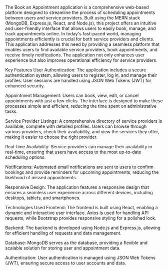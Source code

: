The Book an Appointment application is a comprehensive web-based platform designed to streamline the process of scheduling appointments between users and service providers. Built using the MERN stack (MongoDB, Express.js, React, and Node.js), this project offers an intuitive and user-friendly interface that allows users to easily book, manage, and track appointments online.
In today's fast-paced world, managing appointments efficiently is crucial for both service providers and clients. This application addresses this need by providing a seamless platform that enables users to find available service providers, book appointments, and receive timely notifications. The application not only enhances user experience but also improves operational efficiency for service providers.

Key Features
User Authentication: The application includes a secure authentication system, allowing users to register, log in, and manage their profiles. User sessions are handled using JSON Web Tokens (JWT) for enhanced security.

Appointment Management: Users can book, view, edit, or cancel appointments with just a few clicks. The interface is designed to make these processes simple and efficient, reducing the time spent on administrative tasks.

Service Provider Listings: A comprehensive directory of service providers is available, complete with detailed profiles. Users can browse through various providers, check their availability, and view the services they offer, making it easier to choose the right provider.

Real-time Availability: Service providers can manage their availability in real-time, ensuring that users have access to the most up-to-date scheduling options.

Notifications: Automated email notifications are sent to users to confirm bookings and provide reminders for upcoming appointments, reducing the likelihood of missed appointments.

Responsive Design: The application features a responsive design that ensures a seamless user experience across different devices, including desktops, tablets, and smartphones.

Technologies Used
Frontend: The frontend is built using React, enabling a dynamic and interactive user interface. Axios is used for handling API requests, while Bootstrap provides responsive styling for a polished look.

Backend: The backend is developed using Node.js and Express.js, allowing for efficient handling of requests and data management.

Database: MongoDB serves as the database, providing a flexible and scalable solution for storing user and appointment data.

Authentication: User authentication is managed using JSON Web Tokens (JWT), ensuring secure access to user accounts and data.
